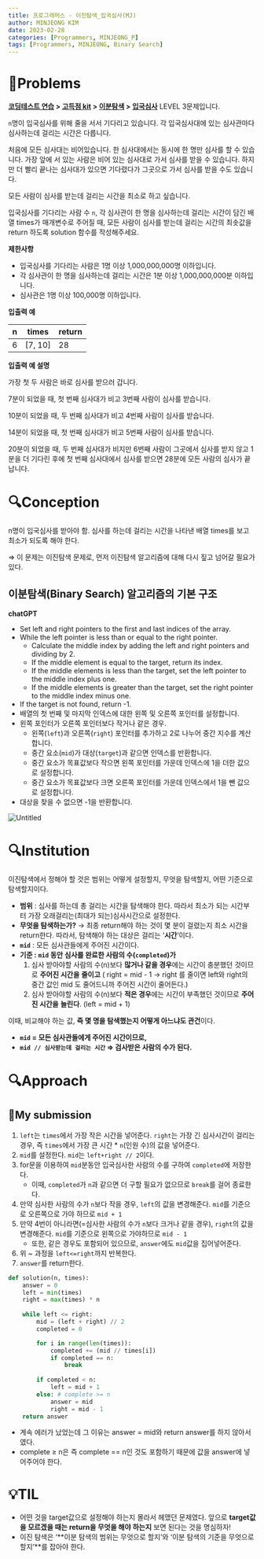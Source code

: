 ```yaml
---
title: 프로그래머스 - 이진탐색_입국심사(MJ)
author: MINJEONG KIM
date: 2023-02-28
categories: [Programmers, MINJEONG_P]
tags: [Programmers, MINJEONG, Binary Search]
---
```


# 📖Problems

**[코딩테스트 연습](https://school.programmers.co.kr/learn/challenges) > [고득점 kit](https://school.programmers.co.kr/learn/challenges?tab=algorithm_practice_kit) > [이분탐색](https://school.programmers.co.kr/learn/courses/30/parts/12486) > [입국심사](https://school.programmers.co.kr/learn/courses/30/lessons/43238)**
LEVEL 3문제입니다.

`n`명이 입국심사를 위해 줄을 서서 기다리고 있습니다. 각 입국심사대에 있는 심사관마다 심사하는데 걸리는 시간은 다릅니다.

처음에 모든 심사대는 비어있습니다. 한 심사대에서는 동시에 한 명만 심사를 할 수 있습니다. 가장 앞에 서 있는 사람은 비어 있는 심사대로 가서 심사를 받을 수 있습니다. 하지만 더 빨리 끝나는 심사대가 있으면 기다렸다가 그곳으로 가서 심사를 받을 수도 있습니다.

모든 사람이 심사를 받는데 걸리는 시간을 최소로 하고 싶습니다.

입국심사를 기다리는 사람 수 `n`, 각 심사관이 한 명을 심사하는데 걸리는 시간이 담긴 배열 times가 매개변수로 주어질 때, 모든 사람이 심사를 받는데 걸리는 시간의 최솟값을 return 하도록 solution 함수를 작성해주세요.

**제한사항**

- 입국심사를 기다리는 사람은 1명 이상 1,000,000,000명 이하입니다.
- 각 심사관이 한 명을 심사하는데 걸리는 시간은 1분 이상 1,000,000,000분 이하입니다.
- 심사관은 1명 이상 100,000명 이하입니다.

**입출력 예**

| n | times | return |
| --- | --- | --- |
| 6 | [7, 10] | 28 |

**입출력 예 설명**

가장 첫 두 사람은 바로 심사를 받으러 갑니다.

7분이 되었을 때, 첫 번째 심사대가 비고 3번째 사람이 심사를 받습니다.

10분이 되었을 때, 두 번째 심사대가 비고 4번째 사람이 심사를 받습니다.

14분이 되었을 때, 첫 번째 심사대가 비고 5번째 사람이 심사를 받습니다.

20분이 되었을 때, 두 번째 심사대가 비지만 6번째 사람이 그곳에서 심사를 받지 않고 1분을 더 기다린 후에 첫 번째 심사대에서 심사를 받으면 28분에 모든 사람의 심사가 끝납니다.

# 🔍Conception

n명이 입국심사를 받아야 함. 심사를 하는데 걸리는 시간을 나타낸 배열 times를 보고 최소가 되도록 해야 한다.

⇒ 이 문제는 이진탐색 문제로, 먼저 이진탐색 알고리즘에 대해 다시 짚고 넘어갈 필요가 있다.

## 이분탐색(Binary Search) 알고리즘의 기본 구조

**chatGPT**

- Set left and right pointers to the first and last indices of the array.
- While the left pointer is less than or equal to the right pointer.
    - Calculate the middle index by adding the left and right pointers and dividing by 2.
    - If the middle element is equal to the target, return its index.
    - If the middle elements is less than the target, set the left pointer to the middle index plus one.
    - If the middle elements is greater than the target, set the right pointer to the middle index minus one.
- If the target is not found, return -1.
- 배열의 첫 번째 및 마지막 인덱스에 대한 왼쪽 및 오른쪽 포인터를 설정합니다.
- 왼쪽 포인터가 오른쪽 포인터보다 작거나 같은 경우.
    - 왼쪽(`left`)과 오른쪽(`right`) 포인터를 추가하고 2로 나누어 중간 지수를 계산합니다.
    - 중간 요소(`mid`)가 대상(`target`)과 같으면 인덱스를 반환합니다.
    - 중간 요소가 목표값보다 작으면 왼쪽 포인터를 가운데 인덱스에 1을 더한 값으로 설정합니다.
    - 중간 요소가 목표값보다 크면 오른쪽 포인터를 가운데 인덱스에서 1을 뺀 값으로 설정합니다.
- 대상을 찾을 수 없으면 -1을 반환합니다.

![Untitled](%E1%84%8B%E1%85%B5%E1%84%87%E1%85%AE%E1%86%AB%E1%84%90%E1%85%A1%E1%86%B7%E1%84%89%E1%85%A2%E1%86%A8%20-%20%E1%84%8B%E1%85%B5%E1%86%B8%E1%84%80%E1%85%AE%E1%86%A8%E1%84%89%E1%85%B5%E1%86%B7%E1%84%89%E1%85%A1%2083ed18e59abc4bf69bece3505debb3d7/Untitled.png)

# 🔍Institution

이진탐색에서 정해야 할 것은 범위는 어떻게 설정할지, 무엇을 탐색할지, 어떤 기준으로 탐색할지이다.

- **범위** : 심사를 하는데 총 걸리는 시간을 탐색해야 한다. 따라서 최소가 되는 시간부터 가장 오래걸리는(최대가 되는)심사시간으로 설정한다.
- **무엇을 탐색하는가?** 
→ 최종 return해야 하는 것이 몇 분이 걸렸는지 최소 시간을 return한다. 따라서, 탐색해야 하는 대상은 걸리는 ‘**시간**’이다.
- **`mid`** : 모든 심사관들에게 주어진 시간이다.
- **기준 : `mid` 동안 심사를 완료한 사람의 수(`completed`)가**
    1. 심사 받아야할 사람의 수(n)보다 **많거나 같을 경우**에는 시간이 충분했던 것이므로 **주어진 시간을** **줄이고** ( right = mid - 1 -> right 를 줄이면 left와 right의 중간 값인 mid 도 줄어드니까 주어진 시간이 줄어든다.)
    2. 심사 받아야할 사람의 수(n)보다 **적은 경우**에는 시간이 부족했던 것이므로 **주어진 시간을** **늘린다**. (left = mid + 1)
    

이때, 비교해야 하는 값, **즉 몇 명을 탐색했는지 어떻게 아느냐도 관건**이다. 

- **`mid` = 모든 심사관들에게 주어진 시간이므로,**
- **`mid // 심사받는데 걸리는 시간` ⇒ 검사받은 사람의 수가 된다.**

# 🔍Approach

## 🚩My submission

1. `left`는 `times`에서 가장 작은 시간을 넣어준다. `right`는 가장 긴 심사시간이 걸리는 경우, 즉 `times`에서 가장 큰 시간 * `n`(인원 수)의 값을 넣어준다.
2. `mid`를 설정한다. `mid`는 `left+right // 2`이다.
3. for문을 이용하여 `mid`분동안 입국심사한 사람의 수를 구하여 `completed`에 저장한다.
    - 이때, `completed`가 `n`과 같으면 더 구할 필요가 없으므로 `break`를 걸어 종료한다.
4. 만약 심사한 사람의 수가 `n`보다 작을 경우, `left`의 값을 변경해준다. `mid`를 기준으로 오른쪽으로 가야 하므로 `mid + 1`
5. 만약 4번이 아니라면(=심사한 사람의 수가 `n`보다 크거나 같을 경우), `right`의 값을 변경해준다. `mid`를 기준으로 왼쪽으로 가야하므로 `mid - 1`
    - 또한, 같은 경우도 포함되어 있으므로, `answer`에도 `mid`값을 집어넣어준다.
6. 위 ~ 과정을 `left<=right`까지 반복한다.
7. `answer`를 return한다.

```python
def solution(n, times):
    answer = 0
    left = min(times)
    right = max(times) * n
    
    while left <= right:
        mid = (left + right) // 2
        completed = 0

        for i in range(len(times)):
            completed += (mid // times[i])
            if completed == n:
                break
            
        if completed < n:
            left = mid + 1
        else: # complete >= n
            answer = mid
            right = mid - 1
    return answer
```

- 계속 에러가 났었는데 그 이유는 answer = mid와 return answer를 하지 않아서였다.
- complete ≥ n은 즉 complete == n인 것도 포함하기 때문에 값을 answer에 넣어주어야 한다.

# 💡TIL

- 어떤 것을 target값으로 설정해야 하는지 몰라서 헤맸던 문제였다. 앞으로 **target값을 모르겠을 때는 return을 무엇을 해야 하는지** 보면 된다는 것을 명심하자!
- 이진 탐색은 ‘**이분 탐색의 범위는 무엇으로 할지’와 ‘이분 탐색의 기준을 무엇으로 할지’**를 잡아야 한다.
